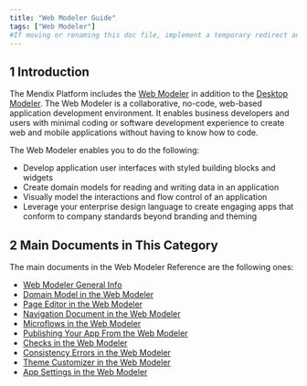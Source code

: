 ```yaml
---
title: "Web Modeler Guide"
tags: ["Web Modeler"]
#If moving or renaming this doc file, implement a temporary redirect and let the respective team know they should update the URL in the product. See Mapping to Products for more details.
---
```


## 1 Introduction 

The Mendix Platform includes the [Web Modeler](general-wm) in addition to the [Desktop Modeler](/refguide/desktop-modeler-overview). The Web Modeler is a collaborative, no-code, web-based application development environment. It enables business developers and users with minimal coding or software development experience to create  web and mobile applications without having to know how to code.

The Web Modeler enables you to do the following: 

* Develop application user interfaces with styled building blocks and widgets
* Create domain models for reading and writing data in an application
* Visually model the interactions and flow control of an application
* Leverage your enterprise design language to create engaging apps that conform to company standards beyond branding and theming 

## 2 Main Documents in This Category

The main documents in the Web Modeler Reference are the following ones:

* [Web Modeler General Info](general-wm) 
* [Domain Model in the Web Modeler](domain-models)
* [Page Editor in the Web Modeler](page-editor)
* [Navigation Document in the Web Modeler](navigation)
* [Microflows in the Web Modeler](microflows)
* [Publishing Your App From the Web Modeler](publishing-app)
* [Checks in the Web Modeler](checks)
* [Consistency Errors in the Web Modeler](consistency-errors)
* [Theme Customizer in the Web Modeler](theme-customizer)
* [App Settings in the Web Modeler](app-settings-wm)